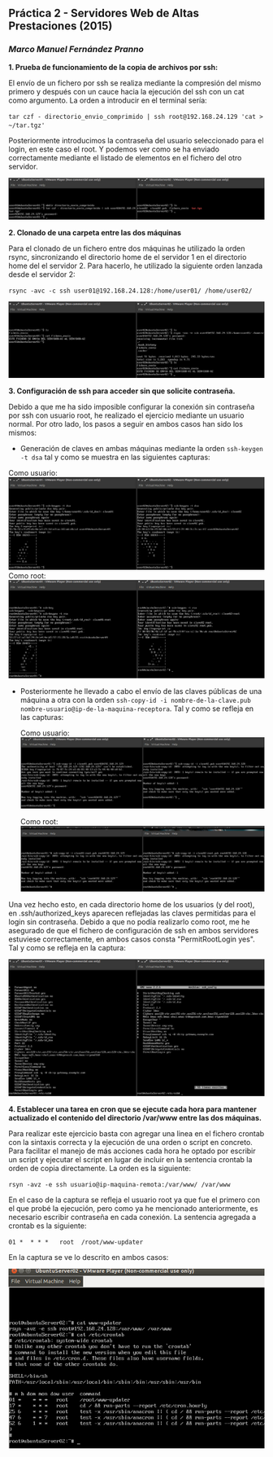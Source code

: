 ## Práctica 2 - Servidores Web de Altas Prestaciones (2015)
### *Marco Manuel Fernández Pranno*

**1. Prueba de funcionamiento de la copia de archivos por ssh:**

El envío de un fichero por ssh se realiza mediante la compresión del mismo primero y después con un cauce hacia la ejecución del ssh con un cat como argumento. La orden a introducir en el terminal sería: 

` tar czf - directorio_envio_comprimido | ssh root@192.168.24.129 'cat > ~/tar.tgz' `

Posteriormente introducimos la contraseña del usuario seleccionado para el login, en este caso el root. Y podemos ver como se ha enviado correctamente mediante el listado de elementos en el fichero del otro servidor.

![alt text][envio-por-ssh]

**2. Clonado de una carpeta entre las dos máquinas**

Para el clonado de un fichero entre dos máquinas he utilizado la orden rsync, sincronizando el directorio home de el servidor 1 en el directorio home del el servidor 2. Para hacerlo, he utilizado la siguiente orden lanzada desde el servidor 2:

` rsync -avc -c ssh user01@192.168.24.128:/home/user01/ /home/user02/ `

![alt text][envio-fichero]

**3. Configuración de ssh para acceder sin que solicite contraseña.**

Debido a que me ha sido imposible configurar la conexión sin contraseña por ssh con usuario root, he realizado el ejercicio mediante un usuario normal. Por otro lado, los pasos a seguir en ambos casos han sido los mismos:

  * Generación de claves en ambas máquinas mediante la orden ` ssh-keygen -t dsa ` tal y como se muestra en las siguientes capturas:
  
  Como usuario:
  ![alt text][generacion-claves] 
  Como root:
  ![alt text][generacion-claves-root]

  
  * Posteriormente he llevado a cabo el envío de las claves públicas de una máquina a otra con la orden 
    ` ssh-copy-id -i nombre-de-la-clave.pub nombre-usuario@ip-de-la-maquina-receptora `. Tal y como se refleja en las      capturas:
    
    Como usuario:
    ![alt text][envio-claves]

    Como root:
    ![alt text][envio-claves-root]

 Una vez hecho esto, en cada directorio home de los usuarios (y del root), en .ssh/authorized_keys aparecen reflejadas las claves permitidas para el login sin contraseña.
 Debido a que no podía realizarlo como root, me he asegurado de que el fichero de configuración de ssh en ambos servidores estuviese correctamente, en ambos casos consta "PermitRootLogin yes". Tal y como se refleja en la captura:
 
 ![alt txt][permitir-acceso-root]
 
 

**4. Establecer una tarea en cron que se ejecute cada hora para mantener actualizado el contenido del directorio /var/www entre las dos máquinas.**

Para realizar este ejercicio basta con agregar una linea en el fichero crontab con la sintaxis correcta y la ejecución de una orden o script en concreto.
Para facilitar el manejo de más acciones cada hora he optado por escribir un script y ejecutar el script en lugar de incluir en la sentencia crontab la orden de copia directamente.
La orden es la siguiente:

` rsyn -avz -e ssh usuario@ip-maquina-remota:/var/www/ /var/www `

En el caso de la captura se refleja el usuario root ya que fue el primero con el que probé la ejecución, pero como ya he mencionado anteriormente, es necesario escribir contraseña en cada conexión.
La sentencia agregada a crontab es la siguiente:

` 01 *  * * *   root  /root/www-updater `

En la captura se ve lo descrito en ambos casos:

![alt text][update-www]

[envio-claves]: https://github.com/MarFerPra/SWAP15/blob/master/P2/imagenes/envio-claves.png?raw=true
[envio-claves-root]: https://github.com/MarFerPra/SWAP15/blob/master/P2/imagenes/envio-claves-root.png?raw=true
[envio-por-ssh]: https://github.com/MarFerPra/SWAP15/blob/master/P2/imagenes/envio-por-ssh.png?raw=true
[envio-fichero]: https://github.com/MarFerPra/SWAP15/blob/master/P2/imagenes/envio_fichero.png?raw=true
[generacion-claves]: https://github.com/MarFerPra/SWAP15/blob/master/P2/imagenes/generacion-claves.png?raw=true
[generacion-claves-root]: https://github.com/MarFerPra/SWAP15/blob/master/P2/imagenes/generacion-claves-root.png?raw=true
[permitir-acceso-root]: https://github.com/MarFerPra/SWAP15/blob/master/P2/imagenes/permitir-acceso-root.png?raw=true
[update-www]: https://github.com/MarFerPra/SWAP15/blob/master/P2/imagenes/update-www-de-02.png?raw=true
